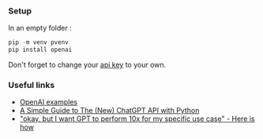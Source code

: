 ### Setup

In an empty folder :

```python
pip -m venv pvenv
pip install openai
```

Don't forget to change your [api key](https://platform.openai.com/account/api-keys) to your own.

### Useful links

- [OpenAI examples](https://github.com/openai/openai-cookbook/tree/main/examples)
- [A Simple Guide to The (New) ChatGPT API with Python](https://medium.com/geekculture/a-simple-guide-to-chatgpt-api-with-python-c147985ae28)
- ["okay, but I want GPT to perform 10x for my specific use case" - Here is how](https://www.youtube.com/watch?v=Q9zv369Ggfk)
